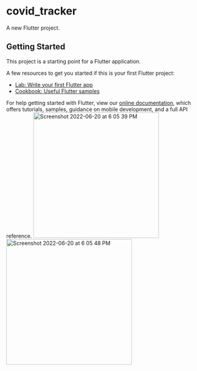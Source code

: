 # covid_tracker

A new Flutter project.

## Getting Started

This project is a starting point for a Flutter application.

A few resources to get you started if this is your first Flutter project:

- [Lab: Write your first Flutter app](https://flutter.dev/docs/get-started/codelab)
- [Cookbook: Useful Flutter samples](https://flutter.dev/docs/cookbook)

For help getting started with Flutter, view our
[online documentation](https://flutter.dev/docs), which offers tutorials,
samples, guidance on mobile development, and a full API reference.
<img width="333" alt="Screenshot 2022-06-20 at 6 05 39 PM" src="https://user-images.githubusercontent.com/90485362/174608459-d6783f17-ba90-4bfa-a560-521930be34a7.png">
<img width="333" alt="Screenshot 2022-06-20 at 6 05 48 PM" src="https://user-images.githubusercontent.com/90485362/174609256-36d61dbf-afd7-4d52-b1c8-9555655bd854.png">

